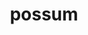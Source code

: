---
layout: ism
title: possum
pretty_title: Possum.
text: |
    Possum captured. 1 down, ??? To go.
pretty_date: February 27th, 2013
---